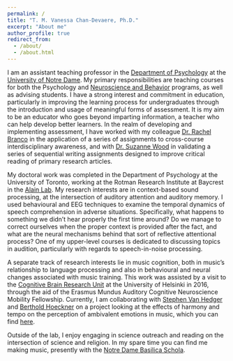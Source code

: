 ```yaml
---
permalink: /
title: "T. M. Vanessa Chan-Devaere, Ph.D."
excerpt: "About me"
author_profile: true
redirect_from: 
  - /about/
  - /about.html
---
```


I am an assistant teaching professor in the [Department of Psychology](https://psychology.nd.edu/people/faculty/vanessa-chan/) at the [University of Notre Dame](https://www.nd.edu/). My primary responsibilities are teaching courses for both the Psychology and [Neuroscience and Behavior](https://neuroscienceandbehavior.nd.edu/) programs, as well as advising students. I have a strong interest and commitment in education, particularly in improving the learning process for undergraduates through the introduction and usage of meaningful forms of assessment. It is my aim to be an educator who goes beyond imparting information, a teacher who can help develop better learners. In the realm of developing and implementing assessment, I have worked with my colleague [Dr. Rachel Branco](https://chemistry.nd.edu/people/rachel-branco/) in the application of a series of assignments to cross-course interdisciplinary awareness, and with [Dr. Suzanne Wood](http://www.suzannewoodphd.com/) in validating a series of sequential writing assignments designed to improve critical reading of primary research articles.

My doctoral work was completed in the Department of Psychology at the University of Toronto, working at the Rotman Research Institute at Baycrest in the [Alain Lab](https://www.rotman-baycrest.on.ca/sp/index.php/alain-lab/). My research interests are in context-based sound processing, at the intersection of auditory attention and auditory memory. I used behavioural and EEG techniques to examine the temporal dynamics of speech comprehension in adverse situations. Specifically, what happens to something we didn’t hear properly the first time around? Do we manage to correct ourselves when the proper context is provided after the fact, and what are the neural mechanisms behind that sort of reflective attentional process? One of my upper-level courses is dedicated to discussing topics in audition, particularly with regards to speech-in-noise processing.

A separate track of research interests lie in music cognition, both in music’s relationship to language processing and also in behavioural and neural changes associated with music training. This work was assisted by a visit to the [Cognitive Brain Research Unit](https://www.helsinki.fi/en/researchgroups/cognitive-brain-research-unit) at the University of Helsinki in 2016, through the aid of the Erasmus Mundus Auditory Cognitive Neuroscience Mobility Fellowship. Currently, I am collaborating with [Stephen Van Hedger](http://svanhedger.github.io/) and [Berthold Hoeckner](https://music.nd.edu/people/faculty/berthold-hoeckner/) on a project looking at the effects of harmony and tempo on the perception of ambivalent emotions in music, which you can find [here](https://psyarxiv.com/jmq3w/).

Outside of the lab, I enjoy engaging in science outreach and reading on the intersection of science and religion. In my spare time you can find me making music, presently with the [Notre Dame Basilica Schola](https://basilicaschola.nd.edu/).
